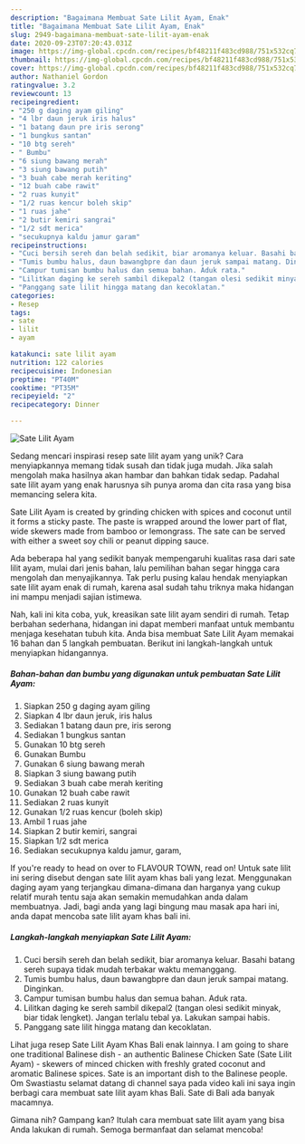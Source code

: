 ```yaml
---
description: "Bagaimana Membuat Sate Lilit Ayam, Enak"
title: "Bagaimana Membuat Sate Lilit Ayam, Enak"
slug: 2949-bagaimana-membuat-sate-lilit-ayam-enak
date: 2020-09-23T07:20:43.031Z
image: https://img-global.cpcdn.com/recipes/bf48211f483cd988/751x532cq70/sate-lilit-ayam-foto-resep-utama.jpg
thumbnail: https://img-global.cpcdn.com/recipes/bf48211f483cd988/751x532cq70/sate-lilit-ayam-foto-resep-utama.jpg
cover: https://img-global.cpcdn.com/recipes/bf48211f483cd988/751x532cq70/sate-lilit-ayam-foto-resep-utama.jpg
author: Nathaniel Gordon
ratingvalue: 3.2
reviewcount: 13
recipeingredient:
- "250 g daging ayam giling"
- "4 lbr daun jeruk iris halus"
- "1 batang daun pre iris serong"
- "1 bungkus santan"
- "10 btg sereh"
- " Bumbu"
- "6 siung bawang merah"
- "3 siung bawang putih"
- "3 buah cabe merah keriting"
- "12 buah cabe rawit"
- "2 ruas kunyit"
- "1/2 ruas kencur boleh skip"
- "1 ruas jahe"
- "2 butir kemiri sangrai"
- "1/2 sdt merica"
- "secukupnya kaldu jamur garam"
recipeinstructions:
- "Cuci bersih sereh dan belah sedikit, biar aromanya keluar. Basahi batang sereh supaya tidak mudah terbakar waktu memanggang."
- "Tumis bumbu halus, daun bawangbpre dan daun jeruk sampai matang. Dinginkan."
- "Campur tumisan bumbu halus dan semua bahan. Aduk rata."
- "Lilitkan daging ke sereh sambil dikepal2 (tangan olesi sedikit minyak, biar tidak lengket). Jangan terlalu tebal ya. Lakukan sampai habis."
- "Panggang sate lilit hingga matang dan kecoklatan."
categories:
- Resep
tags:
- sate
- lilit
- ayam

katakunci: sate lilit ayam 
nutrition: 122 calories
recipecuisine: Indonesian
preptime: "PT40M"
cooktime: "PT35M"
recipeyield: "2"
recipecategory: Dinner

---
```



![Sate Lilit Ayam](https://img-global.cpcdn.com/recipes/bf48211f483cd988/751x532cq70/sate-lilit-ayam-foto-resep-utama.jpg)

Sedang mencari inspirasi resep sate lilit ayam yang unik? Cara menyiapkannya memang tidak susah dan tidak juga mudah. Jika salah mengolah maka hasilnya akan hambar dan bahkan tidak sedap. Padahal sate lilit ayam yang enak harusnya sih punya aroma dan cita rasa yang bisa memancing selera kita.

Sate Lilit Ayam is created by grinding chicken with spices and coconut until it forms a sticky paste. The paste is wrapped around the lower part of flat, wide skewers made from bamboo or lemongrass. The sate can be served with either a sweet soy chili or peanut dipping sauce.

Ada beberapa hal yang sedikit banyak mempengaruhi kualitas rasa dari sate lilit ayam, mulai dari jenis bahan, lalu pemilihan bahan segar hingga cara mengolah dan menyajikannya. Tak perlu pusing kalau hendak menyiapkan sate lilit ayam enak di rumah, karena asal sudah tahu triknya maka hidangan ini mampu menjadi sajian istimewa.


Nah, kali ini kita coba, yuk, kreasikan sate lilit ayam sendiri di rumah. Tetap berbahan sederhana, hidangan ini dapat memberi manfaat untuk membantu menjaga kesehatan tubuh kita. Anda bisa membuat Sate Lilit Ayam memakai 16 bahan dan 5 langkah pembuatan. Berikut ini langkah-langkah untuk menyiapkan hidangannya.

<!--inarticleads1-->

##### Bahan-bahan dan bumbu yang digunakan untuk pembuatan Sate Lilit Ayam:

1. Siapkan 250 g daging ayam giling
1. Siapkan 4 lbr daun jeruk, iris halus
1. Sediakan 1 batang daun pre, iris serong
1. Sediakan 1 bungkus santan
1. Gunakan 10 btg sereh
1. Gunakan  Bumbu
1. Gunakan 6 siung bawang merah
1. Siapkan 3 siung bawang putih
1. Sediakan 3 buah cabe merah keriting
1. Gunakan 12 buah cabe rawit
1. Sediakan 2 ruas kunyit
1. Gunakan 1/2 ruas kencur (boleh skip)
1. Ambil 1 ruas jahe
1. Siapkan 2 butir kemiri, sangrai
1. Siapkan 1/2 sdt merica
1. Sediakan secukupnya kaldu jamur, garam,


If you&#39;re ready to head on over to FLAVOUR TOWN, read on! Untuk sate lilit ini sering disebut dengan sate lilit ayam khas bali yang lezat. Menggunakan daging ayam yang terjangkau dimana-dimana dan harganya yang cukup relatif murah tentu saja akan semakin memudahkan anda dalam membuatnya. Jadi, bagi anda yang lagi bingung mau masak apa hari ini, anda dapat mencoba sate lilit ayam khas bali ini. 

<!--inarticleads2-->

##### Langkah-langkah menyiapkan Sate Lilit Ayam:

1. Cuci bersih sereh dan belah sedikit, biar aromanya keluar. Basahi batang sereh supaya tidak mudah terbakar waktu memanggang.
1. Tumis bumbu halus, daun bawangbpre dan daun jeruk sampai matang. Dinginkan.
1. Campur tumisan bumbu halus dan semua bahan. Aduk rata.
1. Lilitkan daging ke sereh sambil dikepal2 (tangan olesi sedikit minyak, biar tidak lengket). Jangan terlalu tebal ya. Lakukan sampai habis.
1. Panggang sate lilit hingga matang dan kecoklatan.


Lihat juga resep Sate Lilit Ayam Khas Bali enak lainnya. I am going to share one traditional Balinese dish - an authentic Balinese Chicken Sate (Sate Lilit Ayam) - skewers of minced chicken with freshly grated coconut and aromatic Balinese spices. Sate is an important dish to the Balinese people. Om Swastiastu selamat datang di channel saya pada video kali ini saya ingin berbagi cara membuat sate lilit ayam khas Bali. Sate di Bali ada banyak macamnya. 

Gimana nih? Gampang kan? Itulah cara membuat sate lilit ayam yang bisa Anda lakukan di rumah. Semoga bermanfaat dan selamat mencoba!
